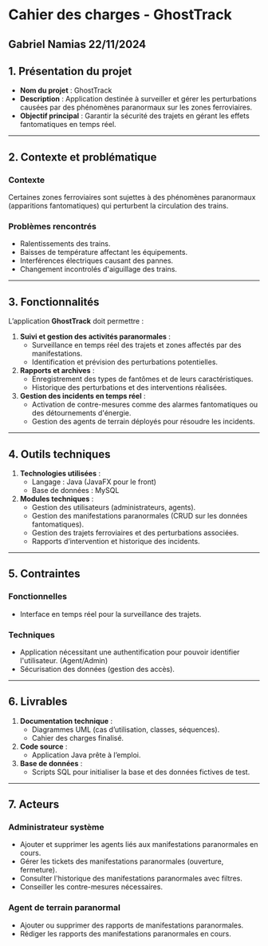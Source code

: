 # Cahier des charges - GhostTrack
Gabriel Namias 22/11/2024
---

## 1. Présentation du projet
- **Nom du projet** : GhostTrack
- **Description** : Application destinée à surveiller et gérer les perturbations causées par des phénomènes paranormaux sur les zones ferroviaires.
- **Objectif principal** : Garantir la sécurité des trajets en gérant les effets fantomatiques en temps réel.

---

## 2. Contexte et problématique
### Contexte
Certaines zones ferroviaires sont sujettes à des phénomènes paranormaux (apparitions fantomatiques) qui perturbent la circulation des trains.

### Problèmes rencontrés
- Ralentissements des trains.
- Baisses de température affectant les équipements.
- Interférences électriques causant des pannes.
- Changement incontrolés d'aiguillage des trains. 

---

## 3. Fonctionnalités
L’application **GhostTrack** doit permettre :
1. **Suivi et gestion des activités paranormales** :
   - Surveillance en temps réel des trajets et zones affectés par des manifestations.
   - Identification et prévision des perturbations potentielles.
2. **Rapports et archives** :
   - Enregistrement des types de fantômes et de leurs caractéristiques.
   - Historique des perturbations et des interventions réalisées.
3. **Gestion des incidents en temps réel** :
   - Activation de contre-mesures comme des alarmes fantomatiques ou des détournements d'énergie.
   - Gestion des agents de terrain déployés pour résoudre les incidents.

---

## 4. Outils techniques
1. **Technologies utilisées** :
   - Langage : Java (JavaFX pour le front)
   - Base de données : MySQL
2. **Modules techniques** :
   - Gestion des utilisateurs (administrateurs, agents).
   - Gestion des manifestations paranormales (CRUD sur les données fantomatiques).
   - Gestion des trajets ferroviaires et des perturbations associées.
   - Rapports d’intervention et historique des incidents.

---

## 5. Contraintes
### Fonctionnelles
- Interface en temps réel pour la surveillance des trajets.

### Techniques
- Application nécessitant une authentification pour pouvoir identifier l'utilisateur. (Agent/Admin)
- Sécurisation des données (gestion des accès).

---

## 6. Livrables
1. **Documentation technique** :
   - Diagrammes UML (cas d’utilisation, classes, séquences).
   - Cahier des charges finalisé.
2. **Code source** :
   - Application Java prête à l’emploi.
3. **Base de données** :
   - Scripts SQL pour initialiser la base et des données fictives de test.

---

## 7. Acteurs

### Administrateur système
- Ajouter et supprimer les agents liés aux manifestations paranormales en cours.
- Gérer les tickets des manifestations paranormales (ouverture, fermeture).
- Consulter l'historique des manifestations paranormales avec filtres.
- Conseiller les contre-mesures nécessaires.

### Agent de terrain paranormal
- Ajouter ou supprimer des rapports de manifestations paranormales.
- Rédiger les rapports des manifestations paranormales en cours.